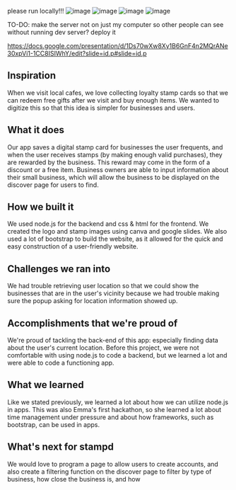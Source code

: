 please run locally!!!
![image](https://github.com/user-attachments/assets/f95c7051-96c4-4824-b610-2ed2631c85fe)
![image](https://github.com/user-attachments/assets/51e5b161-863f-4cb2-8377-576925040e67)
![image](https://github.com/user-attachments/assets/4b7ac975-b73e-4090-b646-8a252811dd6c)
![image](https://github.com/user-attachments/assets/6287fc54-815d-4fae-b7f7-7a93d1ca2524)

TO-DO:
make the server not on just my computer so other people can see without running dev server? deploy it

https://docs.google.com/presentation/d/1Ds70wXw8Xy1B6GnF4n2MQrANe30xpVi1-1CC8ISIWhY/edit?slide=id.p#slide=id.p

## Inspiration
When we visit local cafes, we love collecting loyalty stamp cards so that we can redeem free gifts after we visit and buy enough items. We wanted to digitize this so that this idea is simpler for businesses and users. 

## What it does
Our app saves a digital stamp card for businesses the user frequents, and when the user receives stamps (by making enough valid purchases), they are rewarded by the business. This reward may come in the form of a discount or a free item. Business owners are able to input information about their small business, which will allow the business to be displayed on the discover page for users to find. 

## How we built it
We used node.js for the backend and css & html for the frontend. We created the logo and stamp images using canva and google slides. We also used a lot of bootstrap to build the website, as it allowed for the quick and easy construction of a user-friendly website. 

## Challenges we ran into
We had trouble retrieving user location so that we could show the businesses that are in the user's vicinity because we had trouble making sure the popup asking for location information showed up. 

## Accomplishments that we're proud of
We're proud of tackling the back-end of this app: especially finding data about the user's current location. Before this project, we were not comfortable with using node.js to code a backend, but we learned a lot and were able to code a functioning app. 

## What we learned
Like we stated previously, we learned a lot about how we can utilize node.js in apps. This was also Emma's first hackathon, so she learned a lot about time management under pressure and about how frameworks, such as bootstrap, can be used in apps. 

## What's next for stampd
We would love to program a page to allow users to create accounts, and also create a filtering function on the discover page to filter by type of business, how close the business is, and how 
